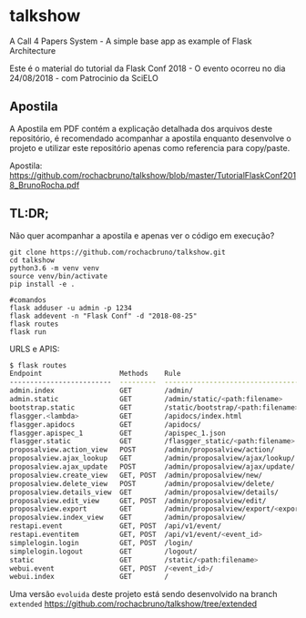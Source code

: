 # talkshow

A Call 4 Papers System - A simple base app as example of Flask Architecture

Este é o material do tutorial da Flask Conf 2018 - O evento ocorreu no dia 24/08/2018 - com Patrocinio da SciELO

## Apostila

A Apostila em PDF contém a explicação detalhada dos arquivos deste repositório, é recomendado acompanhar a apostila enquanto desenvolve o projeto e utilizar este repositório apenas como referencia para copy/paste.

Apostila:  https://github.com/rochacbruno/talkshow/blob/master/TutorialFlaskConf2018_BrunoRocha.pdf 

## TL:DR;

Não quer acompanhar a apostila e apenas ver o código em execução?

```
git clone https://github.com/rochacbruno/talkshow.git
cd talkshow
python3.6 -m venv venv
source venv/bin/activate
pip install -e .

#comandos
flask adduser -u admin -p 1234
flask addevent -n "Flask Conf" -d "2018-08-25"
flask routes
flask run
```

URLS e APIS:

```bash
$ flask routes
Endpoint                   Methods    Rule
-------------------------  ---------  -----------------------------------------
admin.index                GET        /admin/
admin.static               GET        /admin/static/<path:filename>
bootstrap.static           GET        /static/bootstrap/<path:filename>
flasgger.<lambda>          GET        /apidocs/index.html
flasgger.apidocs           GET        /apidocs/
flasgger.apispec_1         GET        /apispec_1.json
flasgger.static            GET        /flasgger_static/<path:filename>
proposalview.action_view   POST       /admin/proposalview/action/
proposalview.ajax_lookup   GET        /admin/proposalview/ajax/lookup/
proposalview.ajax_update   POST       /admin/proposalview/ajax/update/
proposalview.create_view   GET, POST  /admin/proposalview/new/
proposalview.delete_view   POST       /admin/proposalview/delete/
proposalview.details_view  GET        /admin/proposalview/details/
proposalview.edit_view     GET, POST  /admin/proposalview/edit/
proposalview.export        GET        /admin/proposalview/export/<export_type>/
proposalview.index_view    GET        /admin/proposalview/
restapi.event              GET, POST  /api/v1/event/
restapi.eventitem          GET, POST  /api/v1/event/<event_id>
simplelogin.login          GET, POST  /login/
simplelogin.logout         GET        /logout/
static                     GET        /static/<path:filename>
webui.event                GET, POST  /<event_id>/
webui.index                GET        /

```

Uma versão `evoluida` deste projeto está sendo desenvolvido na branch `extended` https://github.com/rochacbruno/talkshow/tree/extended
